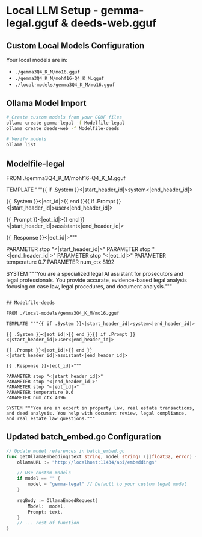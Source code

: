 # Local LLM Setup - gemma-legal.gguf & deeds-web.gguf

## Custom Local Models Configuration

Your local models are in:

- `./gemma3Q4_K_M/mo16.gguf`
- `./gemma3Q4_K_M/mohf16-Q4_K_M.gguf`
- `./local-models/gemma3Q4_K_M/mo16.gguf`

## Ollama Model Import

```bash
# Create custom models from your GGUF files
ollama create gemma-legal -f Modelfile-legal
ollama create deeds-web -f Modelfile-deeds

# Verify models
ollama list
```

## Modelfile-legal
FROM ./gemma3Q4_K_M/mohf16-Q4_K_M.gguf

TEMPLATE """{{ if .System }}<|start_header_id|>system<|end_header_id|>

{{ .System }}<|eot_id|>{{ end }}{{ if .Prompt }}<|start_header_id|>user<|end_header_id|>

{{ .Prompt }}<|eot_id|>{{ end }}<|start_header_id|>assistant<|end_header_id|>

{{ .Response }}<|eot_id|>"""

PARAMETER stop "<|start_header_id|>"
PARAMETER stop "<|end_header_id|>"
PARAMETER stop "<|eot_id|>"
PARAMETER temperature 0.7
PARAMETER num_ctx 8192

SYSTEM """You are a specialized legal AI assistant for prosecutors and legal professionals. You provide accurate, evidence-based legal analysis focusing on case law, legal procedures, and document analysis."""
```

## Modelfile-deeds

FROM ./local-models/gemma3Q4_K_M/mo16.gguf

TEMPLATE """{{ if .System }}<|start_header_id|>system<|end_header_id|>

{{ .System }}<|eot_id|>{{ end }}{{ if .Prompt }}<|start_header_id|>user<|end_header_id|>

{{ .Prompt }}<|eot_id|>{{ end }}<|start_header_id|>assistant<|end_header_id|>

{{ .Response }}<|eot_id|>"""

PARAMETER stop "<|start_header_id|>"
PARAMETER stop "<|end_header_id|>"
PARAMETER stop "<|eot_id|>"
PARAMETER temperature 0.6
PARAMETER num_ctx 4096

SYSTEM """You are an expert in property law, real estate transactions, and deed analysis. You help with document review, legal compliance, and real estate law questions."""

````

## Updated batch_embed.go Configuration

```go
// Update model references in batch_embed.go
func getOllamaEmbedding(text string, model string) ([]float32, error) {
    ollamaURL := "http://localhost:11434/api/embeddings"

    // Use custom models
    if model == "" {
        model = "gemma-legal" // Default to your custom legal model
    }

    reqBody := OllamaEmbedRequest{
        Model:  model,
        Prompt: text,
    }
    // ... rest of function
}
````
